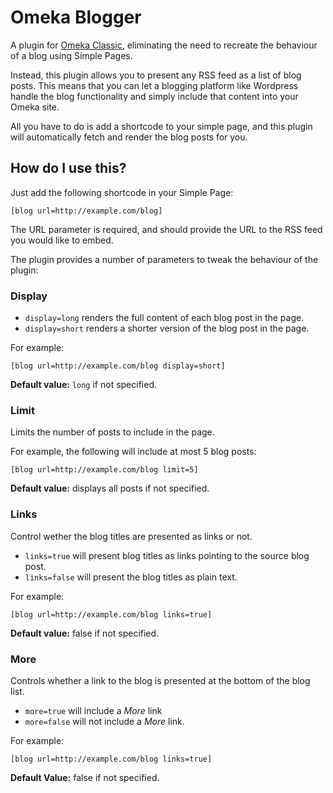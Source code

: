 # Omeka Blogger

A plugin for [Omeka Classic](http://omeka.org/classic/), eliminating the need
to recreate the behaviour of a blog using Simple Pages.

Instead, this plugin allows you to present any RSS feed as a list of blog
posts. This means that you can let a blogging platform like Wordpress handle
the blog functionality and simply include that content into your Omeka site.

All you have to do is add a shortcode to your simple page, and this plugin
will automatically fetch and render the blog posts for you.

## How do I use this?

Just add the following shortcode in your Simple Page: 

`[blog url=http://example.com/blog]`

The URL parameter is required, and should provide the URL to the RSS feed you
would like to embed.

The plugin provides a number of parameters to tweak the behaviour of the
plugin:

### Display
* `display=long` renders the full content of each blog post in the page.
* `display=short` renders a shorter version of the blog post in the page.

For example: 

`[blog url=http://example.com/blog display=short]`

**Default value:** `long` if not specified.

### Limit
Limits the number of posts to include in the page.

For example, the following will include at most 5 blog posts: 

`[blog url=http://example.com/blog limit=5]`

**Default value:** displays all posts if not specified.

### Links
Control wether the blog titles are presented as links or not.
* `links=true` will present blog titles as links pointing to the source blog post.
* `links=false` will present the blog titles as plain text.

For example: 

`[blog url=http://example.com/blog links=true]`

**Default value:** false if not specified.

### More
Controls whether a link to the blog is presented at the bottom of the blog
list.

* `more=true` will include a _More_ link
* `more=false` will not include a _More_ link.

For example:

`[blog url=http://example.com/blog links=true]`

**Default Value:** false if not specified.
